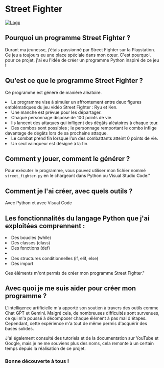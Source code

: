 # Street Fighter

<a href="https://imgbb.com/"><img src="https://w.forfun.com/fetch/62/62f6b7257d24f39bca828f03f4885018.jpeg" alt="Logo" border="0"></a>

## Pourquoi un programme Street Fighter ?

Durant ma jeunesse, j'étais passionné par Street Fighter sur la Playstation. 
Ce jeu a toujours eu une place spéciale dans mon cœur. 
C'est pourquoi, pour ce projet, j'ai eu l'idée de créer un programme Python inspiré de ce jeu !

## Qu'est ce que le programme Street Fighter ?

Ce programme est généré de manière aléatoire.

<li>Le programme vise à simuler un affrontement entre deux figures emblématiques du jeu vidéo Street Fighter : Ryu et Ken.</li>
<li>Une manche est prévue pour les départager.</li>
<li>Chaque personnage dispose de 100 points de vie.</li>
<li>Ils lancent des attaques qui infligent des dégâts aléatoires à chaque tour.</li>
<li>Des combos sont possibles ; le personnage remportant le combo inflige davantage de dégâts lors de sa prochaine attaque.</li>
<li>Le combat prend fin lorsque l'un des combattants atteint 0 points de vie.</li>
<li>Un seul vainqueur est désigné à la fin.</li>

## Comment y jouer, comment le générer ?

Pour exécuter le programme, vous pouvez utiliser mon fichier nommé ```street_fighter.py``` en le chargeant dans Python ou Visual Studio Code."

## Comment je l'ai créer, avec quels outils ?

Avec Python et avec Visual Code

## Les fonctionnalités du langage Python que j'ai exploitées comprennent :

<li>Des boucles (while)</li>
<li>Des classes (class)</li>
<li>Des fonctions (def)</li>
<li><Des instructions d'affichage (prints)</li>
<li>Des structures conditionnelles (if, elif, else)</li>
<li>Des import

Ces éléments m'ont permis de créer mon programme Street Fighter."

## Avec quoi je me suis aider pour créer mon programme ?

L'intelligence artificielle m'a apporté son soutien à travers des outils comme Chat GPT et Gemini. 
Malgré cela, de nombreuses difficultés sont survenues, ce qui m'a poussé à décomposer chaque élément à pas mal d'étapes. 
Cependant, cette expérience m'a tout de même permis d'acquérir des bases solides. 

J'ai également consulté des tutoriels et de la documentation sur YouTube et Google, mais je ne me souviens plus des noms, cela remonte à un certain temps depuis la réalisation de ce projet.


### Bonne découverte à tous !
